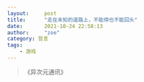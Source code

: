 ```yaml
---
layout:     post
title:      "走在未知的道路上，不能停也不能回头"
date:       2021-10-24 22:58:13
author:     "zoe"
category: 哲言
tags:
    - 游戏
---
```


<blockquote class="blockquote-center">《异次元通讯》</blockquote>
